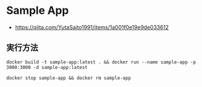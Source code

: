 # Sample App

- https://qiita.com/YutaSaito1991/items/1a001f0e19e9de033612


## 実行方法

```
docker build -t sample-app:latest . && docker run --name sample-app -p 3000:3000 -d sample-app:latest
```

```
docker stop sample-app && docker rm sample-app
```
